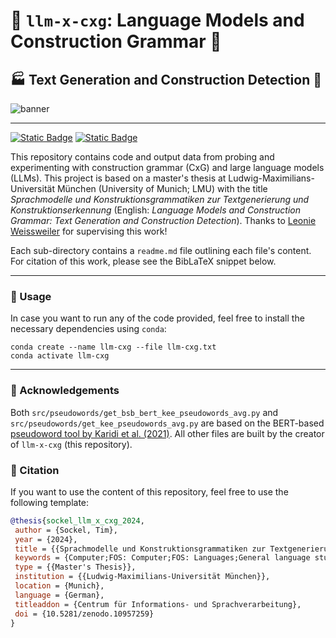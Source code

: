 # 🦙 `llm-x-cxg`: Language Models and Construction Grammar 📖
## 🏭 Text Generation and Construction Detection 👀

![banner](misc/training.gif)

---

[![Static Badge](https://zenodo.org/badge/DOI/10.5281/zenodo.10957260.svg)](https://doi.org/10.5281/zenodo.10957260/)
[![Static Badge](https://img.shields.io/badge/license-CC--4.0--BY-lightgrey.svg)](https://creativecommons.org/licenses/by/4.0/legalcode)

This repository contains code and output data from probing and experimenting with construction grammar (CxG) and large
language models (LLMs). This project is based on a master's thesis at Ludwig-Maximilians-Universität München 
(University of Munich; LMU) with the title _Sprachmodelle und Konstruktionsgrammatiken zur Textgenerierung und 
Konstruktionserkennung_ (English: _Language Models and Construction Grammar: Text Generation and Construction
Detection_). Thanks to [Leonie Weissweiler](https://github.com/LeonieWeissweiler/) for 
supervising this work!

Each sub-directory contains a `readme.md` file outlining each file's content. 
For citation of this work, please see the BibLaTeX snippet below.

---

### 🤔 Usage

In case you want to run any of the code provided, feel free to install the necessary dependencies using `conda`:
```shell
conda create --name llm-cxg --file llm-cxg.txt
conda activate llm-cxg
```
---

### 🙏 Acknowledgements

Both `src/pseudowords/get_bsb_bert_kee_pseudowords_avg.py` and `src/pseudowords/get_kee_pseudowords_avg.py` are based 
on the BERT-based 
[pseudoword tool by Karidi et al. (2021)](https://github.com/tai314159/PWIBM-Putting-Words-in-Bert-s-Mouth). All
other files are built by the creator of `llm-x-cxg` (this repository).

### 📑 Citation

If you want to use the content of this repository, feel free to use the following template:

```bibtex
@thesis{sockel_llm_x_cxg_2024,
 author = {Sockel, Tim},
 year = {2024},
 title = {{Sprachmodelle und Konstruktionsgrammatiken zur Textgenerierung und Konstruktionserkennung}},
 keywords = {Computer;FOS: Computer;FOS: Languages;General language studies;information sciences;Linguistics;literature;Natural language processing},
 type = {{Master's Thesis}},
 institution = {{Ludwig-Maximilians-Universität München}},
 location = {Munich},
 language = {German},
 titleaddon = {Centrum für Informations- und Sprachverarbeitung},
 doi = {10.5281/zenodo.10957259}
}
```